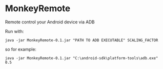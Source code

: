 # MonkeyRemote
Remote control your Android device via ADB

Run with:

    java -jar MonkeyRemote-0.1.jar "PATH TO ADB EXECUTABLE" SCALING_FACTOR

so for example:

    java -jar MonkeyRemote-0.1.jar "C:\android-sdk\platform-tools\adb.exe" 0.5

